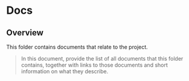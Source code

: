 # Docs

## Overview

This folder contains documents that relate to the project.

> In this document, provide the list of all documents that this folder contains, together with links to those documents and short information on what they describe.
